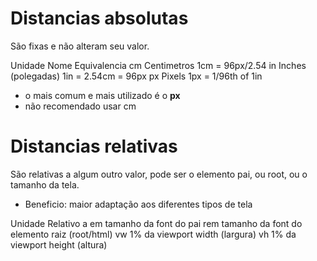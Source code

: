 # Distancias absolutas <length>

São fixas e não alteram seu valor.

Unidade         Nome                    Equivalencia
  cm            Centimetros             1cm = 96px/2.54
  in            Inches (polegadas)      1in = 2.54cm = 96px
  px            Pixels                  1px = 1/96th of 1in

* o mais comum e mais utilizado é o **px**
* não recomendado usar cm

# Distancias relativas

São relativas a algum outro valor, pode ser o elemento pai, ou root, 
ou o tamanho da tela.

* Beneficio: maior adaptação aos diferentes tipos de tela

Unidade         Relativo a
em              tamanho da font do pai
rem             tamanho da font do elemento raiz (root/html)
vw              1% da viewport width (largura)
vh              1% da viewport height (altura)